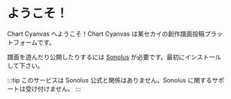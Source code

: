 # ようこそ！

Chart Cyanvas へようこそ！Chart Cyanvas は某セカイの創作譜面投稿プラットフォームです。

譜面を遊んだり公開したりするには [Sonolus](https://sonolus.com/) が必要です。最初にインストールして下さい。

:::tip
このサービスは Sonolus 公式と関係はありません。Sonolus に関するサポートは受け付けません。
:::
